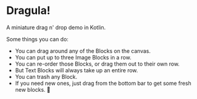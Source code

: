 # Dragula!

A miniature drag n' drop demo in Kotlin.

Some things you can do:
- You can drag around any of the Blocks on the canvas.
- You can put up to three Image Blocks in a row.
- You can re-order those Blocks, or drag them out to their own row.
- But Text Blocks will always take up an entire row.
- You can trash any Block.
- If you need new ones, just drag from the bottom bar to get some fresh new blocks. :bread:


